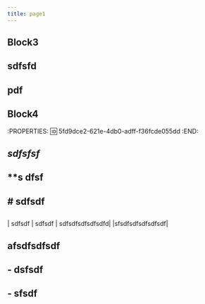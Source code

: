 ```yaml
---
title: page1
---
```


## Block3
## sdfsfd
## pdf
## Block4
:PROPERTIES:
:id: 5fd9dce2-621e-4db0-adff-f36fcde055dd
:END:
## *sdfsfsf*
## **s dfsf
## # sdfsdf
##
| sdfsdf | sdfsdf | sdfsdfsdfsdfsdfd|
|sfsdfsdfsdfsdfsdf|
##
## afsdfsdfsdf
##
## - dsfsdf
## - sfsdf
##
